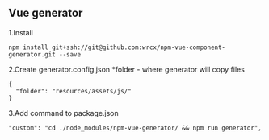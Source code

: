 ## Vue generator
1.Install

`
npm install git+ssh://git@github.com:wrcx/npm-vue-component-generator.git --save
`

2.Create generator.config.json
*folder - where generator will copy files

```
{
  "folder": "resources/assets/js/"
}

```

3.Add command to package.json
```
"custom": "cd ./node_modules/npm-vue-generator/ && npm run generator",
```